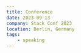 ```yaml
---
title: Conference
date: 2023-09-13
company: Stack Conf 2023
location: Berlin, Germany
tags:
    - speaking
---
```

